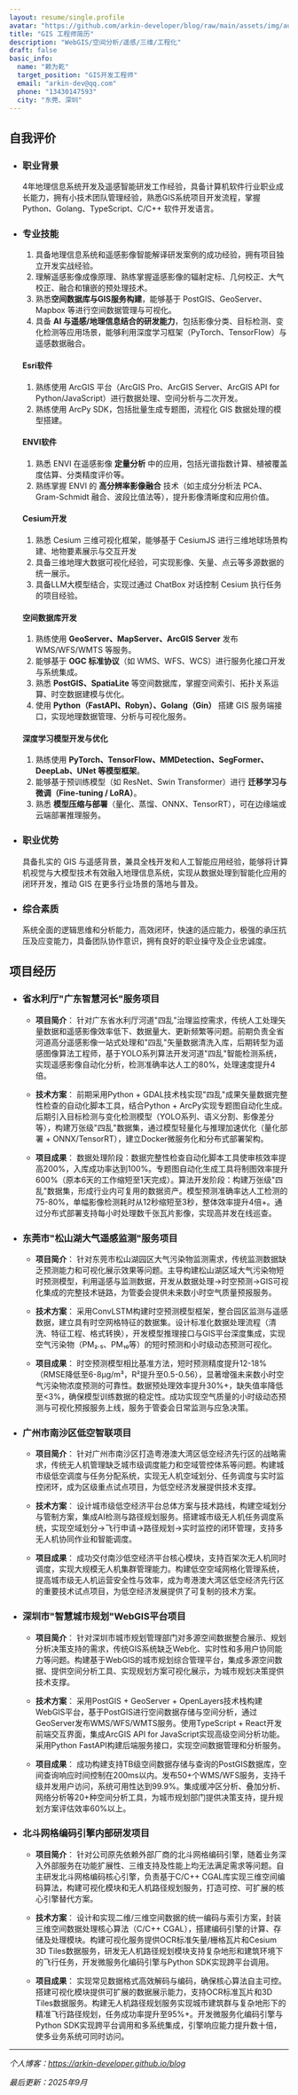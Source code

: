 ```yaml
---
layout: resume/single.profile
avatar: "https://github.com/arkin-developer/blog/raw/main/assets/img/author-offical.jpg"
title: "GIS 工程师简历"
description: "WebGIS/空间分析/遥感/三维/工程化"
draft: false
basic_info:
  name: "赖为乾"
  target_position: "GIS开发工程师"
  email: "arkin-dev@qq.com"
  phone: "13430147593"
  city: "东莞、深圳"
---
```


## 自我评价

- ### 职业背景

  4年地理信息系统开发及遥感智能研发工作经验，具备计算机软件行业职业成长能力，拥有小技术团队管理经验，熟悉GIS系统项目开发流程，掌握Python、Golang、TypeScript、C/C++ 软件开发语言。

- ### 专业技能

  1. 具备地理信息系统和遥感影像智能解译研发案例的成功经验，拥有项目独立开发实战经验。
  2. 理解遥感影像成像原理、熟练掌握遥感影像的辐射定标、几何校正、大气校正、融合和镶嵌的预处理技术。
  3. 熟悉**空间数据库与GIS服务构建**，能够基于 PostGIS、GeoServer、Mapbox 等进行空间数据管理与可视化。
  4. 具备 **AI 与遥感/地理信息结合的研发能力**，包括影像分类、目标检测、变化检测等应用场景，能够利用深度学习框架（PyTorch、TensorFlow）与遥感数据融合。

  #### **Esri软件**

  1. 熟练使用 ArcGIS 平台（ArcGIS Pro、ArcGIS Server、ArcGIS API for Python/JavaScript）进行数据处理、空间分析与二次开发。
  2. 熟练使用 ArcPy SDK，包括批量生成专题图，流程化 GIS 数据处理的模型搭建。

  #### **ENVI软件**

  1. 熟悉 ENVI 在遥感影像 **定量分析** 中的应用，包括光谱指数计算、植被覆盖度估算、分类精度评价等。
  2. 熟练掌握 ENVI 的 **高分辨率影像融合** 技术（如主成分分析法 PCA、Gram-Schmidt 融合、波段比值法等），提升影像清晰度和应用价值。

  #### **Cesium开发**

  1. 熟悉 Cesium 三维可视化框架，能够基于 CesiumJS 进行三维地球场景构建、地物要素展示与交互开发
  2. 具备三维地理大数据可视化经验，可实现影像、矢量、点云等多源数据的统一展示。
  3. 具备LLM大模型结合，实现过通过 ChatBox 对话控制 Cesium 执行任务的项目经验。

  #### **空间数据库开发**

  1. 熟练使用 **GeoServer、MapServer、ArcGIS Server** 发布 WMS/WFS/WMTS 等服务。
  2. 能够基于 **OGC 标准协议**（如 WMS、WFS、WCS）进行服务化接口开发与系统集成。
  3. 熟悉 **PostGIS、SpatiaLite** 等空间数据库，掌握空间索引、拓扑关系运算、时空数据建模与优化。
  4. 使用 **Python（FastAPI、Robyn）、Golang（Gin）** 搭建 GIS 服务端接口，实现地理数据管理、分析与可视化服务。

  #### **深度学习模型开发与优化**

  1. 熟练使用 **PyTorch、TensorFlow、MMDetection、SegFormer、DeepLab、UNet 等模型框架**。
  2. 能够基于预训练模型（如 ResNet、Swin Transformer）进行 **迁移学习与微调（Fine-tuning / LoRA）**。
  3. 熟悉 **模型压缩与部署**（量化、蒸馏、ONNX、TensorRT），可在边缘端或云端部署推理服务。

  

- ### 职业优势

  具备扎实的 GIS 与遥感背景，兼具全栈开发和人工智能应用经验，能够将计算机视觉与大模型技术有效融入地理信息系统，实现从数据处理到智能化应用的闭环开发，推动 GIS 在更多行业场景的落地与普及。

- ### 综合素质

  系统全面的逻辑思维和分析能力，高效闭环，快速的适应能力，极强的承压抗压及应变能力，具备团队协作意识，拥有良好的职业操守及企业忠诚度。



## 项目经历

- ### 省水利厅"广东智慧河长"服务项目

  - **项目简介**：
    针对广东省水利厅河道"四乱"治理监控需求，传统人工处理矢量数据和遥感影像效率低下、数据量大、更新频繁等问题。前期负责全省河道高分遥感影像一站式处理和"四乱"矢量数据清洗入库，后期转型为遥感图像算法工程师，基于YOLO系列算法开发河道"四乱"智能检测系统，实现遥感影像自动化分析，检测准确率达人工的80%，处理速度提升4倍。

  - **技术方案**：
    前期采用Python + GDAL技术栈实现"四乱"成果矢量数据完整性检查的自动化脚本工具，结合Python + ArcPy实现专题图自动化生成。后期引入目标检测与变化检测模型（YOLO系列、语义分割、影像差分等），构建万张级"四乱"数据集，通过模型轻量化与推理加速优化（量化部署 + ONNX/TensorRT），建立Docker微服务化和分布式部署架构。

  - **项目成果**：
    数据处理阶段：数据完整性检查自动化脚本工具使审核效率提高200%，入库成功率达到100%。专题图自动化生成工具将制图效率提升600%（原本6天的工作缩短至1天完成）。算法开发阶段：构建万张级"四乱"数据集，形成行业内可复用的数据资产。模型预测准确率达人工检测的75-80%，单幅影像检测耗时从12秒缩短至3秒，整体效率提升4倍+。通过分布式部署支持每小时处理数千张瓦片影像，实现高并发在线巡查。

- ### 东莞市"松山湖大气遥感监测"服务项目

  - **项目简介**：
    针对东莞市松山湖园区大气污染物监测需求，传统监测数据缺乏预测能力和可视化展示效果等问题。主导构建松山湖区域大气污染物短时预测模型，利用遥感与监测数据，开发从数据处理→时空预测→GIS可视化集成的完整技术链路，为管委会提供未来数小时空气质量预报服务。

  - **技术方案**：
    采用ConvLSTM构建时空预测模型框架，整合园区监测与遥感数据，建立具有时空网格特征的数据集。设计标准化数据处理流程（清洗、特征工程、格式转换），开发模型推理接口与GIS平台深度集成，实现空气污染物（PM₂.₅、PM₁₀等）的短时预测和小时级动态预测可视化。

  - **项目成果**：
    时空预测模型相比基准方法，短时预测精度提升12-18%（RMSE降低至6-8μg/m³，R²提升至0.5-0.56），显著增强未来数小时空气污染物浓度预测的可靠性。数据预处理效率提升30%+，缺失值率降低至<3%，确保模型训练数据的稳定性。成功实现空气质量的小时级动态预测与可视化预报服务上线，服务于管委会日常监测与应急决策。

- ### 广州市南沙区低空智联项目

  - **项目简介**：
    针对广州市南沙区打造粤港澳大湾区低空经济先行区的战略需求，传统无人机管理缺乏城市级调度能力和空域管控体系等问题。构建城市级低空调度与任务分配系统，实现无人机空域划分、任务调度与实时监控闭环，成为区级重点试点项目，为低空经济发展提供技术支撑。

  - **技术方案**：
    设计城市级低空经济平台总体方案与技术路线，构建空域划分与管制方案，集成AI检测与路径规划服务。搭建城市级无人机任务调度系统，实现空域划分→飞行申请→路径规划→实时监控的闭环管理，支持多无人机协同作业和智能调度。

  - **项目成果**：
    成功交付南沙低空经济平台核心模块，支持百架次无人机同时调度，实现大规模无人机集群管理能力。构建低空空域网格化管理系统，提高城市级无人机运营安全性与效率，成为粤港澳大湾区低空经济先行区的重要技术试点项目，为低空经济发展提供了可复制的技术方案。

- ### 深圳市"智慧城市规划"WebGIS平台项目

  - **项目简介**：
    针对深圳市城市规划管理部门对多源空间数据整合展示、规划分析决策支持的需求，传统GIS系统缺乏Web化、实时性和多用户协同能力等问题。构建基于WebGIS的城市规划综合管理平台，集成多源空间数据、提供空间分析工具、实现规划方案可视化展示，为城市规划决策提供技术支撑。

  - **技术方案**：
    采用PostGIS + GeoServer + OpenLayers技术栈构建WebGIS平台，基于PostGIS进行空间数据存储与空间分析，通过GeoServer发布WMS/WFS/WMTS服务。使用TypeScript + React开发前端交互界面，集成ArcGIS API for JavaScript实现高级空间分析功能。采用Python FastAPI构建后端服务接口，实现空间数据管理和分析服务。

  - **项目成果**：
    成功构建支持TB级空间数据存储与查询的PostGIS数据库，空间查询响应时间控制在200ms以内。发布50+个WMS/WFS服务，支持千级并发用户访问，系统可用性达到99.9%。集成缓冲区分析、叠加分析、网络分析等20+种空间分析工具，为城市规划部门提供决策支持，提升规划方案评估效率60%以上。

- ### 北斗网格编码引擎内部研发项目

  - **项目简介**：
    针对公司原先依赖外部厂商的北斗网格编码引擎，随着业务深入外部服务在功能扩展性、三维支持及性能上均无法满足需求等问题。自主研发北斗网格编码核心引擎，负责基于C/C++ CGAL库实现三维空间编码算法，构建可视化模块和无人机路径规划服务，打造可控、可扩展的核心引擎替代方案。

  - **技术方案**：
    设计和实现二维/三维空间数据的统一编码与索引方案，封装三维空间数据处理核心算法（C/C++ CGAL），搭建编码引擎的计算、存储及处理模块。构建可视化服务提供OCR标准矢量/栅格瓦片和Cesium 3D Tiles数据服务，研发无人机路径规划模块支持复杂地形和建筑环境下的飞行任务，开发微服务化编码引擎与Python SDK实现跨平台调用。

  - **项目成果**：
    实现常见数据格式高效解码与编码，确保核心算法自主可控。搭建可视化模块提供可扩展的数据展示能力，支持OCR标准瓦片和3D Tiles数据服务。构建无人机路径规划服务实现城市建筑群与复杂地形下的精准飞行路径规划，任务成功率提升至95%+。开发微服务化编码引擎与Python SDK实现跨平台调用和多系统集成，引擎响应能力提升数十倍，使多业务系统可同时访问。

---

*个人博客：https://arkin-developer.github.io/blog*  

*最后更新：2025年9月*